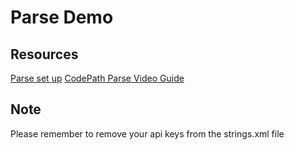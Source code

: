 # Parse Demo

## Resources
[Parse set up](https://www.back4app.com/docs/android/parse-android-sdk)
[CodePath Parse Video Guide](https://www.youtube.com/watch?v=TKIgy8ZCCvs&list=PLrT2tZ9JRrf4EVXhKeIGsNznHsznmWjlv&index=2)

## Note
Please remember to remove your api keys from the strings.xml file